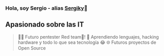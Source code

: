 ### Hola, soy Sergio - alias [Sergiky](https://sergiky.github.io)👋

## Apasionado sobre las IT
> 👨‍💻 Futuro pentester Red team🔴!
> 🧠 Aprendiendo lenguajes, hacking hardware y todo lo que sea tecnología 😂
> 🌐 Futuros proyectos de Open Source

<br>
